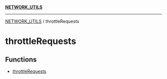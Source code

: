 [**NETWORK_UTILS**](../README.md)

***

[NETWORK_UTILS](../README.md) / throttleRequests

# throttleRequests

## Functions

- [throttleRequests](functions/throttleRequests.md)
